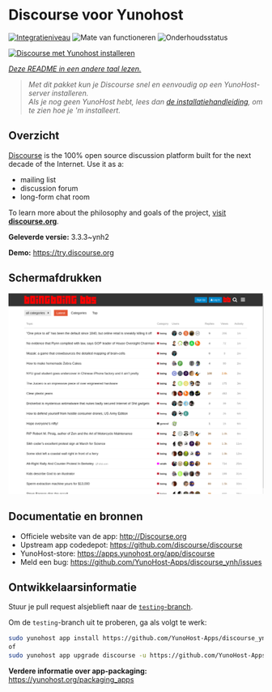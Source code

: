 <!--
NB: Deze README is automatisch gegenereerd door <https://github.com/YunoHost/apps/tree/master/tools/readme_generator>
Hij mag NIET handmatig aangepast worden.
-->

# Discourse voor Yunohost

[![Integratieniveau](https://apps.yunohost.org/badge/integration/discourse)](https://ci-apps.yunohost.org/ci/apps/discourse/)
![Mate van functioneren](https://apps.yunohost.org/badge/state/discourse)
![Onderhoudsstatus](https://apps.yunohost.org/badge/maintained/discourse)

[![Discourse met Yunohost installeren](https://install-app.yunohost.org/install-with-yunohost.svg)](https://install-app.yunohost.org/?app=discourse)

*[Deze README in een andere taal lezen.](./ALL_README.md)*

> *Met dit pakket kun je Discourse snel en eenvoudig op een YunoHost-server installeren.*  
> *Als je nog geen YunoHost hebt, lees dan [de installatiehandleiding](https://yunohost.org/install), om te zien hoe je 'm installeert.*

## Overzicht

[Discourse](http://www.discourse.org) is the 100% open source discussion platform built for the next decade of the Internet. Use it as a:

- mailing list
- discussion forum
- long-form chat room

To learn more about the philosophy and goals of the project, [visit **discourse.org**](http://www.discourse.org).


**Geleverde versie:** 3.3.3~ynh2

**Demo:** <https://try.discourse.org>

## Schermafdrukken

![Schermafdrukken van Discourse](./doc/screenshots/screenshot.png)

## Documentatie en bronnen

- Officiele website van de app: <http://Discourse.org>
- Upstream app codedepot: <https://github.com/discourse/discourse>
- YunoHost-store: <https://apps.yunohost.org/app/discourse>
- Meld een bug: <https://github.com/YunoHost-Apps/discourse_ynh/issues>

## Ontwikkelaarsinformatie

Stuur je pull request alsjeblieft naar de [`testing`-branch](https://github.com/YunoHost-Apps/discourse_ynh/tree/testing).

Om de `testing`-branch uit te proberen, ga als volgt te werk:

```bash
sudo yunohost app install https://github.com/YunoHost-Apps/discourse_ynh/tree/testing --debug
of
sudo yunohost app upgrade discourse -u https://github.com/YunoHost-Apps/discourse_ynh/tree/testing --debug
```

**Verdere informatie over app-packaging:** <https://yunohost.org/packaging_apps>
